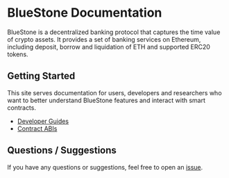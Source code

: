 # BlueStone Documentation

BlueStone is a decentralized banking protocol that captures the time value of crypto assets.  It provides a set of banking services on Ethereum, including deposit, borrow and liquidation of ETH and supported ERC20 tokens.

## Getting Started

This site serves documentation for users, developers and researchers who want to better understand BlueStone features and interact with smart contracts.

- [Developer Guides](developer-guides)
- [Contract ABIs](abis)

## Questions / Suggestions

If you have any questions or suggestions, feel free to open an [issue](https://github.com/bluestone-live/docs/issues/new).
